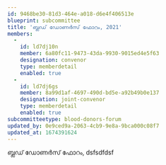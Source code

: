 ```yaml
---
id: 9468be30-81d3-464e-a018-d6e4f406513e
blueprint: subcommittee
title: 'ബ്ലഡ് ഡോണർസ് ഫോറം, 2021'
members:
  -
    id: ld7dj10n
    member: 6a80fc11-9473-43da-9930-9015ed4e5f63
    designation: convenor
    type: memberdetail
    enabled: true
  -
    id: ld7dj6gs
    member: 8a99d1af-4697-490d-bd5e-a92b49b0e137
    designation: joint-convenor
    type: memberdetail
    enabled: true
subcommitteetype: blood-donors-forum
updated_by: 0e9ced9a-2063-4cb9-9e8a-9bca000c08f7
updated_at: 1674391624
---
```

ബ്ലഡ് ഡോണർസ് ഫോറം, dsfsdfdsf